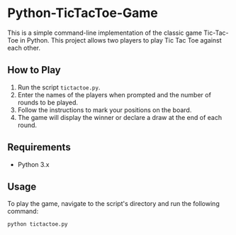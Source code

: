 # Python-TicTacToe-Game
This is a simple command-line implementation of the classic game Tic-Tac-Toe in Python. This project allows two players to play Tic Tac Toe against each other.
## How to Play
1. Run the script `tictactoe.py`.
2. Enter the names of the players when prompted and the number of rounds to be played.
3. Follow the instructions to mark your positions on the board.
4. The game will display the winner or declare a draw at the end of each round.
## Requirements
* Python 3.x
## Usage
To play the game, navigate to the script's directory and run the following command:

``` 
python tictactoe.py
```
